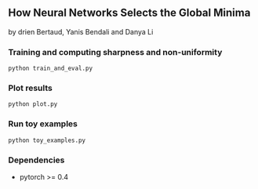 ## How Neural Networks Selects the Global Minima
by drien Bertaud, Yanis Bendali and Danya Li


### Training and computing sharpness and non-uniformity
```
python train_and_eval.py
```

### Plot results
```
python plot.py
```

### Run toy examples
```
python toy_examples.py
```

### Dependencies
- pytorch >= 0.4

